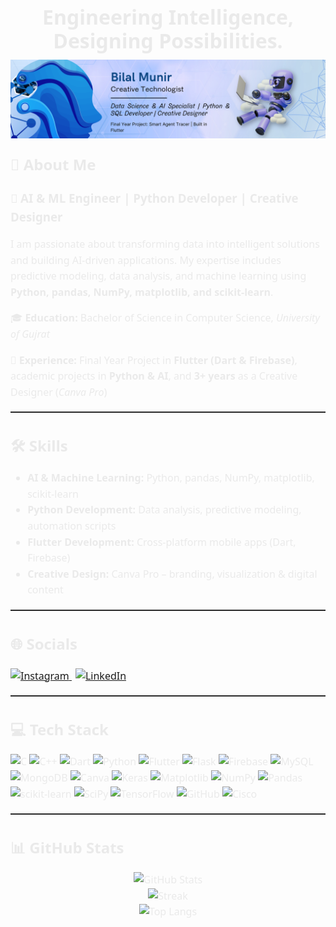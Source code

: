 <!-- Main Tagline (Centered) -->
<div align="center">
  <h1 style="font-family:'Segoe UI',sans-serif;font-weight:bold;color:#eaeaea;font-size:32px;line-height:1.2;margin: 0 0 10px;">
    Engineering Intelligence, Designing Possibilities.
  </h1>
</div>

<!-- Banner (Centered) -->
<p align="center" style="margin: 0 0 20px;">
  <img src="https://github.com/Bilalmunir-Ai/Bilalmunir-Ai/blob/main/banner.png?raw=true" alt="CodeGainmers Banner"/>
</p>

<!-- Body (Left-aligned, global font & color) -->
<div style="font-family:'Segoe UI',sans-serif;color:#eaeaea;font-size:16px;line-height:1.6;">

  <h2 style="margin-top:0;">💫 About Me</h2>
  <h3 style="margin:6px 0 14px;">🚀 AI & ML Engineer | Python Developer | Creative Designer</h3>

  <p>
    I am passionate about transforming data into intelligent solutions and building AI-driven applications.
    My expertise includes predictive modeling, data analysis, and machine learning using
    <b>Python, pandas, NumPy, matplotlib, and scikit-learn</b>.
  </p>

  <p>🎓 <b>Education:</b> Bachelor of Science in Computer Science, <i>University of Gujrat</i></p>
  <p>💼 <b>Experience:</b> Final Year Project in <b>Flutter (Dart & Firebase)</b>, academic projects in <b>Python & AI</b>, and <b>3+ years</b> as a Creative Designer (<i>Canva Pro</i>)</p>

  <hr style="border:0;border-top:1px solid #3a3a3a;margin: 18px 0;"/>

  <h2>🛠️ Skills</h2>
  <ul style="margin-top:8px;">
    <li><b>AI & Machine Learning:</b> Python, pandas, NumPy, matplotlib, scikit-learn</li>
    <li><b>Python Development:</b> Data analysis, predictive modeling, automation scripts</li>
    <li><b>Flutter Development:</b> Cross-platform mobile apps (Dart, Firebase)</li>
    <li><b>Creative Design:</b> Canva Pro – branding, visualization & digital content</li>
  </ul>

  <hr style="border:0;border-top:1px solid #3a3a3a;margin: 18px 0;"/>

  <h2>🌐 Socials</h2>
  <p style="margin:10px 0 0;">
    <a href="https://www.instagram.com/bilal_munir74/">
      <img alt="Instagram" src="https://img.shields.io/badge/Instagram-%23E4405F.svg?logo=Instagram&logoColor=white"/>
    </a>
    <a href="https://www.linkedin.com/in/bilalmunir-pk/" style="margin-left:6px;">
      <img alt="LinkedIn" src="https://img.shields.io/badge/LinkedIn-%230077B5.svg?logo=linkedin&logoColor=white"/>
    </a>
  </p>

  <hr style="border:0;border-top:1px solid #3a3a3a;margin: 18px 0;"/>

  <h2>💻 Tech Stack</h2>
  <p style="margin:10px 0 0;">
    <img alt="C" src="https://img.shields.io/badge/c-%2300599C.svg?style=for-the-badge&logo=c&logoColor=white"/>
    <img alt="C++" src="https://img.shields.io/badge/c++-%2300599C.svg?style=for-the-badge&logo=c%2B%2B&logoColor=white"/>
    <img alt="Dart" src="https://img.shields.io/badge/dart-%230175C2.svg?style=for-the-badge&logo=dart&logoColor=white"/>
    <img alt="Python" src="https://img.shields.io/badge/python-3670A0?style=for-the-badge&logo=python&logoColor=ffdd54"/>
    <img alt="Flutter" src="https://img.shields.io/badge/Flutter-%2302569B.svg?style=for-the-badge&logo=Flutter&logoColor=white"/>
    <img alt="Flask" src="https://img.shields.io/badge/flask-%23000.svg?style=for-the-badge&logo=flask&logoColor=white"/>
    <img alt="Firebase" src="https://img.shields.io/badge/firebase-a08021?style=for-the-badge&logo=firebase&logoColor=ffcd34"/>
    <img alt="MySQL" src="https://img.shields.io/badge/mysql-4479A1.svg?style=for-the-badge&logo=mysql&logoColor=white"/>
    <img alt="MongoDB" src="https://img.shields.io/badge/MongoDB-%234ea94b.svg?style=for-the-badge&logo=mongodb&logoColor=white"/>
    <img alt="Canva" src="https://img.shields.io/badge/Canva-%2300C4CC.svg?style=for-the-badge&logo=Canva&logoColor=white"/>
    <img alt="Keras" src="https://img.shields.io/badge/Keras-%23D00000.svg?style=for-the-badge&logo=Keras&logoColor=white"/>
    <img alt="Matplotlib" src="https://img.shields.io/badge/Matplotlib-%23ffffff.svg?style=for-the-badge&logo=Matplotlib&logoColor=black"/>
    <img alt="NumPy" src="https://img.shields.io/badge/numpy-%23013243.svg?style=for-the-badge&logo=numpy&logoColor=white"/>
    <img alt="Pandas" src="https://img.shields.io/badge/pandas-%23150458.svg?style=for-the-badge&logo=pandas&logoColor=white"/>
    <img alt="scikit-learn" src="https://img.shields.io/badge/scikit--learn-%23F7931E.svg?style=for-the-badge&logo=scikit-learn&logoColor=white"/>
    <img alt="SciPy" src="https://img.shields.io/badge/SciPy-%230C55A5.svg?style=for-the-badge&logo=scipy&logoColor=%25white"/>
    <img alt="TensorFlow" src="https://img.shields.io/badge/TensorFlow-%23FF6F00.svg?style=for-the-badge&logo=TensorFlow&logoColor=white"/>
    <img alt="GitHub" src="https://img.shields.io/badge/github-%23121011.svg?style=for-the-badge&logo=github&logoColor=white"/>
    <img alt="Cisco" src="https://img.shields.io/badge/cisco-%23049fd9.svg?style=for-the-badge&logo=cisco&logoColor=black"/>
  </p>

  <hr style="border:0;border-top:1px solid #3a3a3a;margin: 18px 0;"/>

  <h2>📊 GitHub Stats</h2>
  <div align="center">
  <p style="margin:10px 0 0;">
    <img alt="GitHub Stats" src="https://github-readme-stats.vercel.app/api?username=Bilalmunir-Ai&theme=dark&hide_border=false&include_all_commits=false&count_private=false"/>
    <br/>
    <img alt="Streak" src="https://nirzak-streak-stats.vercel.app/?user=Bilalmunir-Ai&theme=dark&hide_border=false"/>
    <br/>
    <img alt="Top Langs" src="https://github-readme-stats.vercel.app/api/top-langs/?username=Bilalmunir-Ai&theme=dark&hide_border=false&include_all_commits=false&count_private=false&layout=compact"/>
  </p>
  </div>

</div>

<!-- Proudly created with GPRM ( https://gprm.itsvg.in ) -->
